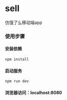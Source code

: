 # sell
仿饿了么移动端app
### 使用步骤
#### 安装依赖
`npm install`
#### 启动服务
`npm run dev`
#### 浏览器访问：localhost:8080
